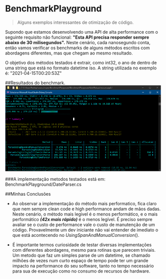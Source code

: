 # BenchmarkPlayground
>Alguns exemplos interessantes de otimização de código.

Supondo que estamos desenvolvendo uma API de alta performance com o seguinte requisito não funcional: **"Esta API precisa responder sempre abaixo de 30 milisegundos".**
Neste cenário, cada nanosegundo conta, então vamos verificar os benchmarks de alguns métodos escritos com abordagens diferentes, mas que chegam ao mesmo resultado.

O objetivo dos métodos testados é extrair, como int32, o ano de dentro de uma string que está no formato datetime iso. A string utilizada no exemplo é: "2021-04-15T00:20:53Z"

##Resultados do benchmark.
![](resultado-benchmark.png)

###A implementação metodos testados está em:
BenchmarkPlayground/DateParser.cs

##Minhas Conclusões

- Ao observar a implementação do método mais performatico, fica claro que nem sempre clean code e high performance andam de mãos dadas. Neste cenário, o método mais legivel é o menos performático, e o mais performático ***(42x mais rápido)*** é o menos legível. É preciso sempre avaliar se o custo de performance vale o custo de manutenção de um código. Provavelmente um dev iniciante não vai entender de imediato o que está acontecendo no *UsingSpanAndManualConversion*().

- É importante termos curiosidade de testar diversas implementações com diferentes abordagens, mesmo para rotinas que parecem triviais. Um metodo que faz um simples parse de um datetime, se chamado milhões de vezes num curto espaço de tempo pode ter um grande impacto na performance do seu software, tanto no tempo necessário para sua de execução como no consumo de recursos de hardware.
